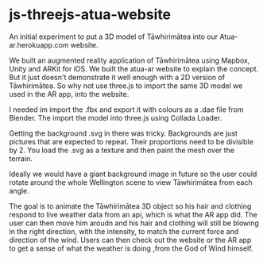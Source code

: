 # js-threejs-atua-website

An initial experiment to put a 3D model of Tāwhirimātea into our Atua-ar.herokuapp.com website.

We built an augmented reality application of Tāwhirimātea using Mapbox, Unity and ARKit for iOS. We built the atua-ar website to explain the concept. But it just doesn't demonstrate it well enough with a 2D version of Tāwhirimātea. So why not use three.js to import the same 3D model we used in the AR app, into the website.

I needed im import the .fbx and export it with colours as a .dae file from Blender. The import the model into three.js using Collada Loader. 

Getting the background .svg in there was tricky. Backgrounds are just pictures that are expected to repeat. Their proportions need to be divisible by 2. You load the .svg as a texture and then paint the mesh over the terrain.

Ideally we would have a giant background image in future so the user could rotate around the whole Wellington scene to view Tāwhirimātea from each angle.

The goal is to animate the Tāwhirimātea 3D object so his hair and clothing respond to live weather data from an api, which is what the AR app did. The user can then move him aroudn and his hair and clothing will still be blowing in the right direction, with the intensity, to match the current force and direction of the wind. Users can then check out the website or the AR app to get a sense of what the weather is doing ,from the God of Wind himself.
